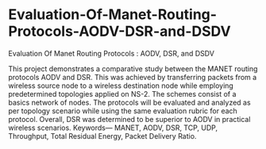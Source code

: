 # Evaluation-Of-Manet-Routing-Protocols-AODV-DSR-and-DSDV
Evaluation Of  Manet Routing  Protocols :  AODV, DSR, and  DSDV

This project demonstrates a comparative study 
between the MANET routing protocols AODV and DSR. This 
was achieved by transferring packets from a wireless source 
node to a wireless destination node while employing 
predetermined topologies applied on NS-2. The schemes consist 
of a basics network of nodes. The protocols will be evaluated and 
analyzed as per topology scenario while using the same 
evaluation rubric for each protocol. Overall, DSR was 
determined to be superior to AODV in practical wireless 
scenarios.
Keywords— MANET, AODV, DSR, TCP, UDP, Throughput, 
Total Residual Energy, Packet Delivery Ratio.
